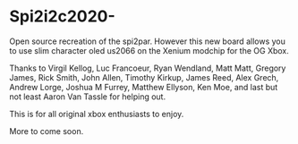 # Spi2i2c2020-
Open source recreation of the spi2par. However this new board  allows you to use slim character oled us2066 on the Xenium modchip for the OG Xbox. 

Thanks to Virgil Kellog, Luc Francoeur, Ryan Wendland, Matt Matt, Gregory James, Rick Smith, John Allen, Timothy Kirkup, James Reed, Alex Grech, Andrew Lorge, Joshua M Furrey, Matthew Ellyson, Ken Moe, and last but not least Aaron Van Tassle for helping out.

This is for all original xbox enthusiasts to enjoy.

More to come soon.
